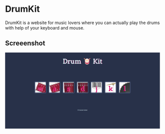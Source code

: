 # DrumKit
DrumKit is a website for music lovers where you can actually play the drums with help of your keyboard and mouse.

## Screeenshot
![Screenshot](images/Screenshot.png)
